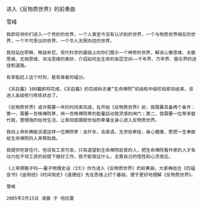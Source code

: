 进入《反物质世界》的前奏曲

雪峰


    我即将领你们进入一个奇妙的世界，一个人类至今没有认识到的世界，一个与物质世界相反的世界，一个不可思议的世界，一个令人无限向往的世界。

    我将站在耶稣、释迦牟尼、现代科学的基础上向你们展示一个神奇的世界，解说心像思维、太极思维、无相思维、浑沌思维的奥妙，介绍如何去生命的高层空间——千年界、万年界、极乐界的途径和道路。

    有幸能赶上这个时刻，是有缘者的福分。

    《天启篇》100篇即将完成，《天启篇》的完成标志着“生命禅院”初级和中级阶段即将结束，该进入高级修行修炼状态了。

    《反物质世界》或许需要一年的时间来完成，在开始《反物质世界》前，我需要具备两个条件：第一，需要一百株禅院草，用一百株禅院草的能量启动我灵感的闸门；第二，我需要一位草来替代我，管理我的俗世生活，让我彻底摆脱世俗的牵藩全身心进入反物质世界。

    我向上帝祈祷能派遣这样一位禅院草：会开车，会英语，无世俗牵挂，身心健康、愿把一生奉献给生命禅院的人来帮助我。

    我提供吃穿住行，但没有工资可发，只有遥望到生命禅院前景的人，把生命禅院看作家的人才有动力在不领工资的前提下做好工作，我不能保证什么，全靠自己的悟性和心灵感应。

    《上帝掷骰子吗——量子物理史话（33）》作为进入《反物质世界》的前奏曲，大家再结合《四福音书》《金刚经》《时间简史》《道德经》先在思维上打个基础，便于更好地理解《反物质世界》。

    雪峰

    2005年2月15日 凌晨 于 哈拉雷



